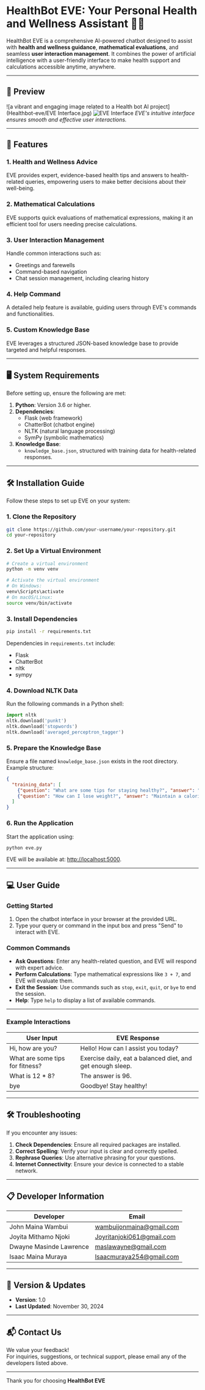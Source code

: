 # HealthBot EVE: Your Personal Health and Wellness Assistant 🤖💼  

HealthBot EVE is a comprehensive AI-powered chatbot designed to assist with **health and wellness guidance**, **mathematical evaluations**, and seamless **user interaction management**. It combines the power of artificial intelligence with a user-friendly interface to make health support and calculations accessible anytime, anywhere.

---

## 📸 Preview  

![a vibrant and engaging image related to a Health bot AI project](Healthbot-eve/EVE Interface.jpg)
![EVE Interface](./EVE%20Interface.jpg)
*EVE's intuitive interface ensures smooth and effective user interactions.*

---

## 🌟 Features  

### 1. **Health and Wellness Advice**  
EVE provides expert, evidence-based health tips and answers to health-related queries, empowering users to make better decisions about their well-being.

### 2. **Mathematical Calculations**  
EVE supports quick evaluations of mathematical expressions, making it an efficient tool for users needing precise calculations.

### 3. **User Interaction Management**  
Handle common interactions such as:  
- Greetings and farewells  
- Command-based navigation  
- Chat session management, including clearing history  

### 4. **Help Command**  
A detailed help feature is available, guiding users through EVE's commands and functionalities.

### 5. **Custom Knowledge Base**  
EVE leverages a structured JSON-based knowledge base to provide targeted and helpful responses.  

---

## 🖥️ System Requirements  

Before setting up, ensure the following are met:  

1. **Python**: Version 3.6 or higher.  
2. **Dependencies**:  
   - Flask (web framework)  
   - ChatterBot (chatbot engine)  
   - NLTK (natural language processing)  
   - SymPy (symbolic mathematics)  
3. **Knowledge Base**:  
   - `knowledge_base.json`, structured with training data for health-related responses.  

---

## 🛠️ Installation Guide  

Follow these steps to set up EVE on your system:  

### 1. **Clone the Repository**  

```bash
git clone https://github.com/your-username/your-repository.git
cd your-repository
```

### 2. **Set Up a Virtual Environment**  

```bash
# Create a virtual environment
python -m venv venv

# Activate the virtual environment
# On Windows:
venv\Scripts\activate
# On macOS/Linux:
source venv/bin/activate
```

### 3. **Install Dependencies**  

```bash
pip install -r requirements.txt
```

Dependencies in `requirements.txt` include:  
- Flask  
- ChatterBot  
- nltk  
- sympy  

### 4. **Download NLTK Data**  

Run the following commands in a Python shell:  

```python
import nltk
nltk.download('punkt')
nltk.download('stopwords')
nltk.download('averaged_perceptron_tagger')
```

### 5. **Prepare the Knowledge Base**  

Ensure a file named `knowledge_base.json` exists in the root directory. Example structure:  

```json
{
  "training_data": [
    {"question": "What are some tips for staying healthy?", "answer": "Eat balanced meals, exercise regularly, and stay hydrated."},
    {"question": "How can I lose weight?", "answer": "Maintain a calorie deficit through proper diet and exercise."}
  ]
}
```

### 6. **Run the Application**  

Start the application using:  

```bash
python eve.py
```

EVE will be available at: [http://localhost:5000](http://localhost:5000).  

---

## 💻 User Guide  

### Getting Started  

1. Open the chatbot interface in your browser at the provided URL.  
2. Type your query or command in the input box and press "Send" to interact with EVE.  

### Common Commands  

- **Ask Questions**: Enter any health-related question, and EVE will respond with expert advice.  
- **Perform Calculations**: Type mathematical expressions like `3 + 7`, and EVE will evaluate them.  
- **Exit the Session**: Use commands such as `stop`, `exit`, `quit`, or `bye` to end the session.  
- **Help**: Type `help` to display a list of available commands.  

---

### Example Interactions  

| **User Input**                  | **EVE Response**                                           |  
|----------------------------------|-----------------------------------------------------------|  
| Hi, how are you?                 | Hello! How can I assist you today?                        |  
| What are some tips for fitness?  | Exercise daily, eat a balanced diet, and get enough sleep.|  
| What is 12 * 8?                  | The answer is 96.                                         |  
| bye                              | Goodbye! Stay healthy!                                    |  

---

## 🛠️ Troubleshooting  

If you encounter any issues:  

1. **Check Dependencies**: Ensure all required packages are installed.  
2. **Correct Spelling**: Verify your input is clear and correctly spelled.  
3. **Rephrase Queries**: Use alternative phrasing for your questions.  
4. **Internet Connectivity**: Ensure your device is connected to a stable network.  

---

## 📋 Developer Information  

| **Developer**         | **Email**                     |  
|------------------------|-------------------------------|  
| John Maina Wambui     | [wambuijonmaina@gmail.com](mailto:wambuijonmaina@gmail.com) |  
| Joyita Mithamo Njoki  | [Joyritanjoki061@gmail.com](mailto:Joyritanjoki061@gmail.com) |  
| Dwayne Masinde Lawrence | [maslawayne@gmail.com](mailto:maslawayne@gmail.com) |  
| Isaac Maina Muraya    | [Isaacmuraya254@gmail.com](mailto:Isaacmuraya254@gmail.com) |  

---

## 📅 Version & Updates  

- **Version**: 1.0  
- **Last Updated**: November 30, 2024  

---

## 📬 Contact Us  

We value your feedback!  
For inquiries, suggestions, or technical support, please email any of the developers listed above.  

---

Thank you for choosing **HealthBot EVE**
